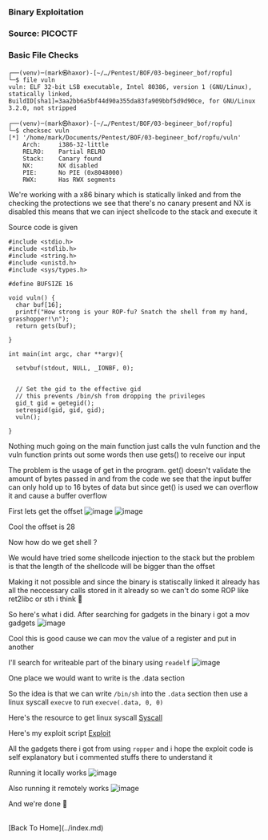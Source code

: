 ### Binary Exploitation

### Source: PICOCTF

### Basic File Checks

```
┌──(venv)─(mark㉿haxor)-[~/…/Pentest/BOF/03-begineer_bof/ropfu]
└─$ file vuln
vuln: ELF 32-bit LSB executable, Intel 80386, version 1 (GNU/Linux), statically linked, BuildID[sha1]=3aa2bb6a5bf44d90a355da83fa909bbf5d9d90ce, for GNU/Linux 3.2.0, not stripped
                                                                                                        
┌──(venv)─(mark㉿haxor)-[~/…/Pentest/BOF/03-begineer_bof/ropfu]
└─$ checksec vuln
[*] '/home/mark/Documents/Pentest/BOF/03-begineer_bof/ropfu/vuln'
    Arch:     i386-32-little
    RELRO:    Partial RELRO
    Stack:    Canary found
    NX:       NX disabled
    PIE:      No PIE (0x8048000)
    RWX:      Has RWX segments
```

We're working with a x86 binary which is statically linked and from the checking the protections we see that there's no canary present and NX is disabled this means that we can inject shellcode to the stack and execute it

Source code is given

```
#include <stdio.h>
#include <stdlib.h>
#include <string.h>
#include <unistd.h>
#include <sys/types.h>

#define BUFSIZE 16

void vuln() {
  char buf[16];
  printf("How strong is your ROP-fu? Snatch the shell from my hand, grasshopper!\n");
  return gets(buf);

}

int main(int argc, char **argv){

  setvbuf(stdout, NULL, _IONBF, 0);
  

  // Set the gid to the effective gid
  // this prevents /bin/sh from dropping the privileges
  gid_t gid = getegid();
  setresgid(gid, gid, gid);
  vuln();
  
}
```

Nothing much going on the main function just calls the vuln function and the vuln function prints out some words then use gets() to receive our input

The problem is the usage of get in the program. get() doesn't validate the amount of bytes passed in and from the code we see that the input buffer can only hold up to 16 bytes of data but since get() is used we can overflow it and cause a buffer overflow

First lets get the offset
![image](https://user-images.githubusercontent.com/127159644/224171429-c031f830-4844-477b-87fc-32a27ecb0b72.png)
![image](https://user-images.githubusercontent.com/127159644/224171505-2f23757b-8951-4596-8128-38ddceda46de.png)

Cool the offset is 28

Now how do we get shell ?

We would have tried some shellcode injection to the stack but the problem is that the length of the shellcode will be bigger than the offset

Making it not possible and since the binary is statiscally linked it already has all the neccessary calls stored in it already so we can't do some ROP like ret2libc or sth i think 🤔

So here's what i did. After searching for gadgets in the binary i got a mov gadgets
![image](https://user-images.githubusercontent.com/127159644/224177412-6fd77a67-9e69-49fb-b048-97bc95e0efd2.png)

Cool this is good cause we can mov the value of a register and put in another

I'll search for writeable part of the binary using `readelf`
![image](https://user-images.githubusercontent.com/127159644/224178131-67bee363-5529-4a85-9d7b-3ed876ca3eb9.png)

One place we would want to write is the .data section

So the idea is that we can write `/bin/sh` into the `.data` section then use a linux syscall `execve` to run `execve(.data, 0, 0)`

Here's the resource to get linux syscall 
[Syscall](https://chromium.googlesource.com/chromiumos/docs/+/master/constants/syscalls.md)

Here's my exploit script [Exploit](https://github.com/markuched13/markuched13.github.io/blob/main/solvescript/picoctf/ropfu/exploit.py)

All the gadgets there i got from using `ropper` and i hope the exploit code is self explanatory but i commented stuffs there to understand it

Running it locally works
![image](https://user-images.githubusercontent.com/127159644/224188411-db953d4f-ee4e-461f-88d1-63afdb2c0f14.png)

Also running it remotely works
![image](https://user-images.githubusercontent.com/127159644/224188534-17df7014-ed71-44a3-aecc-6c326709da83.png)


And we're done 👻

<br>
[Back To Home](../index.md)
